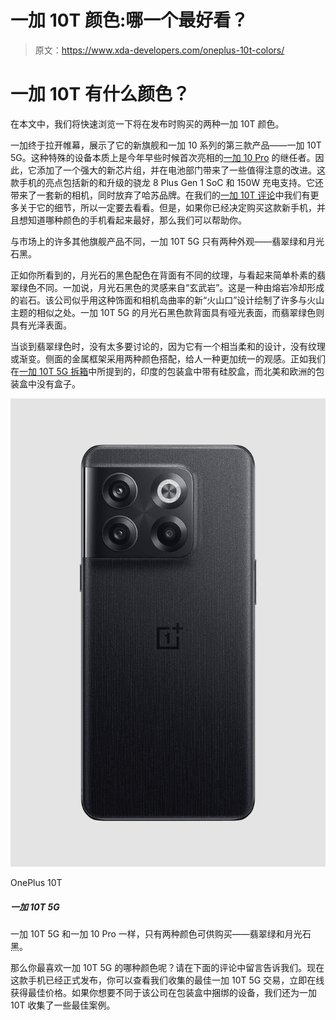 # 一加 10T 颜色:哪一个最好看？

> 原文：<https://www.xda-developers.com/oneplus-10t-colors/>

# 一加 10T 有什么颜色？

在本文中，我们将快速浏览一下将在发布时购买的两种一加 10T 颜色。

一加终于拉开帷幕，展示了它的新旗舰和一加 10 系列的第三款产品——一加 10T 5G。这种特殊的设备本质上是今年早些时候首次亮相的[一加 10 Pro](https://www.xda-developers.com/oneplus-10-pro-review/) 的继任者。因此，它添加了一个强大的新芯片组，并在电池部门带来了一些值得注意的改进。这款手机的亮点包括新的和升级的骁龙 8 Plus Gen 1 SoC 和 150W 充电支持。它还带来了一套新的相机，同时放弃了哈苏品牌。在我们的[一加 10T 评论](https://www.xda-developers.com/oneplus-10t-first-impressions/)中我们有更多关于它的细节，所以一定要去看看。但是，如果你已经决定购买这款新手机，并且想知道哪种颜色的手机看起来最好，那么我们可以帮助你。

与市场上的许多其他旗舰产品不同，一加 10T 5G 只有两种外观——翡翠绿和月光石黑。

正如你所看到的，月光石的黑色配色在背面有不同的纹理，与看起来简单朴素的翡翠绿色不同。一加说，月光石黑色的灵感来自“玄武岩”。这是一种由熔岩冷却形成的岩石。该公司似乎用这种饰面和相机岛曲率的新“火山口”设计绘制了许多与火山主题的相似之处。一加 10T 5G 的月光石黑色款背面具有哑光表面，而翡翠绿色则具有光泽表面。

当谈到翡翠绿色时，没有太多要讨论的，因为它有一个相当柔和的设计，没有纹理或渐变。侧面的金属框架采用两种颜色搭配，给人一种更加统一的观感。正如我们在[一加 10T 5G 拆箱](https://www.xda-developers.com/oneplus-10t-unboxing/)中所提到的，印度的包装盒中带有硅胶盒，而北美和欧洲的包装盒中没有盒子。

 <picture>![The OnePlus 10T packs Snapdragon 8 Plus Gen 1 and supports five global navigation satellite systems (GNSS).](img/b2e94dfcc9cd1a863ba56612745e4dcf.png)</picture> 

OnePlus 10T

##### 一加 10T 5G

一加 10T 5G 和一加 10 Pro 一样，只有两种颜色可供购买——翡翠绿和月光石黑。

那么你最喜欢一加 10T 5G 的哪种颜色呢？请在下面的评论中留言告诉我们。现在这款手机已经正式发布，你可以查看我们收集的最佳一加 10T 5G 交易，立即在线获得最佳价格。如果你想要不同于该公司在包装盒中捆绑的设备，我们还为一加 10T 收集了一些最佳案例。